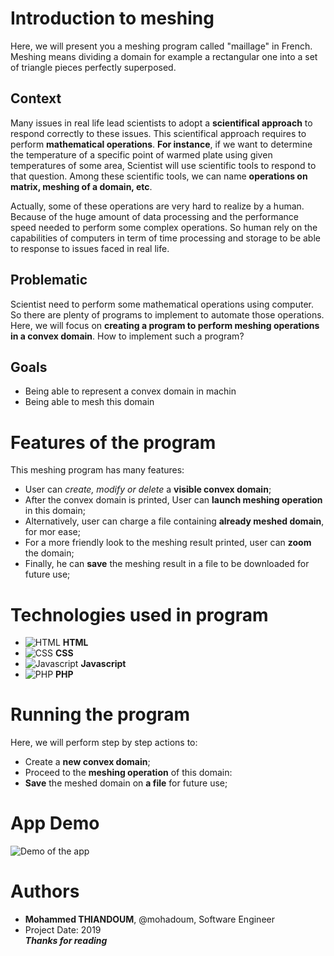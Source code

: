 # Introduction to meshing   
Here, we will present you a meshing program called "maillage" in French. Meshing means dividing a domain for example a rectangular one into a set of triangle pieces perfectly superposed.  
## Context  
Many issues in real life lead scientists to adopt a **scientifical approach** to respond correctly to these issues. This scientifical approach requires to perform **mathematical operations**. **For instance**, if we want to determine the temperature of a specific point of warmed plate using given temperatures of some area, Scientist will use scientific tools to respond to that question. Among these scientific tools, we can name **operations on matrix, meshing of a domain, etc**.  

Actually, some of these operations are very hard to realize by a human. Because of the huge amount of data processing and the performance speed needed to perform some complex operations. So human rely on the capabilities of computers in term of time processing and storage to be able to response to issues faced in real life.  

## Problematic  
Scientist need to perform some mathematical operations using computer. So there are plenty of programs to implement to automate those operations. Here, we will focus on **creating a program to perform meshing operations in a convex domain**.
How to implement such a program?

## Goals  
- Being able to represent a convex domain in machin  
- Being able to mesh this domain  
# Features of the program  
This meshing program has many features:  
- User can *create, modify or delete* a **visible convex domain**;  
- After the convex domain is printed, User can **launch meshing operation** in this domain;  
- Alternatively, user can charge a file containing **already meshed domain**, for mor ease;  
- For a more friendly look to the meshing result printed, user can **zoom** the domain;  
- Finally, he can **save** the meshing result in a file to be downloaded for future use;  
# Technologies used in program  
- ![**HTML**](https://skills.thijs.gg/icons?i=html) **HTML**  
- ![**CSS**](https://developer.mozilla.org/fr/docs/Web/CSS) **CSS**  
- ![**Javascript**](https://developer.mozilla.org/fr/docs/Web/JavaScript) **Javascript**  
- ![**PHP**](https://www.php.net/) **PHP**  
# Running the program  
Here, we will perform step by step actions to:  
- Create a **new convex domain**;  
- Proceed to the **meshing operation** of this domain:  
- **Save** the meshed domain on **a file** for future use;  
# App Demo
![**Demo of the app**]()  
# Authors
- **Mohammed THIANDOUM**, @mohadoum, Software Engineer  
- Project Date: 2019  
***Thanks for reading***
